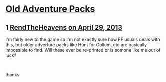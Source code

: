 # [Old Adventure Packs](https://community.fantasyflightgames.com/topic/83116-old-adventure-packs/)

## 1 [RendTheHeavens on April 29, 2013](https://community.fantasyflightgames.com/topic/83116-old-adventure-packs/?do=findComment&comment=790121)

I'm fairly new to the game so I'm not exactly sure how FF usuals deals with this, but older adverture packs like Hunt for Gollum, etc are basically impossible to find. Will these ever be re-printed or is somone like me out of luck?

 

thanks

